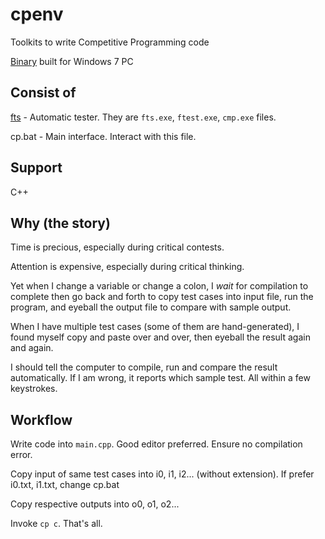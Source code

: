 
# cpenv

Toolkits to write Competitive Programming code

[Binary](https://github.com/gigajet/cpenv/releases) built for Windows 7 PC

## Consist of

[fts](https://github.com/gigajet/fts) - Automatic tester. They are `fts.exe`, `ftest.exe`, `cmp.exe` files.

cp.bat - Main interface. Interact with this file.

## Support

C++

## Why (the story)

Time is precious, especially during critical contests.

Attention is expensive, especially during critical thinking.

Yet when I change a variable or change a colon, I *wait* for compilation to complete then go back and forth to copy test cases into input file, run the program, and eyeball the output file to compare with sample output.

When I have multiple test cases (some of them are hand-generated), I found myself copy and paste over and over, then eyeball the result again and again.

I should tell the computer to compile, run and compare the result automatically. If I am wrong, it reports which sample test. All within a few keystrokes.

## Workflow

Write code into `main.cpp`. Good editor preferred. Ensure no compilation error.

Copy input of same test cases into i0, i1, i2... (without extension). If prefer i0.txt, i1.txt, change cp.bat

Copy respective outputs into o0, o1, o2...

Invoke `cp c`. That's all.
